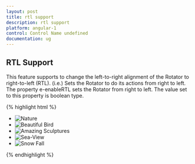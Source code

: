 ```yaml
---
layout: post
title: rtl support
description: rtl support
platform: angular-1
control: Control Name undefined
documentation: ug
---
```


## RTL Support

This feature supports to change the left-to-right alignment of the Rotator to right-to-left (RTL). (i.e.) Sets the Rotator to do its actions from right to left. The property e-enableRTL sets the Rotator from right to left. The value set to this property is boolean type.

{% highlight html %}


<ul id="sliderContent" ej-rotator e-slidewidth="500px" e-slideheight="300px" e-enableRTL="true" >
                            <li><img class="image" src="../images/rotator/snow.jpg" title="Nature" /></li>
                            <li><img class="image" src="../images/rotator/bird.jpg" title="Beautiful Bird" /></li>
                            <li><img class="image" src="../images/rotator/sculpture.jpg" title="Amazing Sculptures" /></li>
                            <li><img class="image" src="../images/rotator/seaview.jpg" title="Sea-View" /></li>
                            <li><img class="image" src="../images/rotator/snowfall.jpg" title="Snow Fall" /></li>
                        </ul>



{% endhighlight %}





